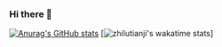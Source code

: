 ### Hi there 👋
[![Anurag's GitHub stats](https://github-readme-stats.vercel.app/api?username=starNGC2237)](https://github.com/anuraghazra/github-readme-stats)
[![zhilutianji's wakatime stats](https://github-readme-stats.vercel.app/api/wakatime?username=zhilutianji)]
